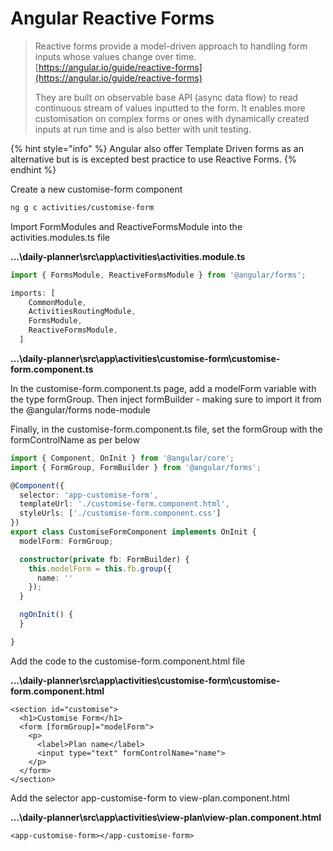 # Angular Reactive Forms

> Reactive forms provide a model-driven approach to handling form inputs whose values change over time. [https://angular.io/guide/reactive-forms](https://angular.io/guide/reactive-forms)
>
> They are built on observable base API \(async data flow\) to read continuous stream of values inputted to the form. It enables more customisation on complex forms or ones with dynamically created inputs at run time and is also better with unit testing.

{% hint style="info" %}
Angular also offer Template Driven forms as an alternative but is is excepted best practice to use Reactive Forms.
{% endhint %}

Create a new customise-form component

```bash
ng g c activities/customise-form
```

Import FormModules and ReactiveFormsModule into the activities.modules.ts file

**...\daily-planner\src\app\activities\activities.module.ts**

```typescript
import { FormsModule, ReactiveFormsModule } from '@angular/forms';

imports: [
    CommonModule,
    ActivitiesRoutingModule,
    FormsModule,
    ReactiveFormsModule,
  ]
```

**...\daily-planner\src\app\activities\customise-form\customise-form.component.ts**

In the customise-form.component.ts page, add a modelForm variable with the type formGroup. Then inject formBuilder - making sure to import it from the @angular/forms node-module

Finally, in the customise-form.component.ts file, set the formGroup with the formControlName as per below

```typescript
import { Component, OnInit } from '@angular/core';
import { FormGroup, FormBuilder } from '@angular/forms';

@Component({
  selector: 'app-customise-form',
  templateUrl: './customise-form.component.html',
  styleUrls: ['./customise-form.component.css']
})
export class CustomiseFormComponent implements OnInit {
  modelForm: FormGroup;

  constructor(private fb: FormBuilder) {
    this.modelForm = this.fb.group({
      name: ''
    });
  }

  ngOnInit() {
  }

}

```

Add the code to the customise-form.component.html file

**...\daily-planner\src\app\activities\customise-form\customise-form.component.html**

```markup
<section id="customise">
  <h1>Customise Form</h1>
  <form [formGroup]="modelForm">
    <p>
      <label>Plan name</label>
      <input type="text" formControlName="name">
    </p>
  </form>
</section>

```

Add the selector app-customise-form to view-plan.component.html

**...\daily-planner\src\app\activities\view-plan\view-plan.component.html**

```markup
<app-customise-form></app-customise-form>
```

